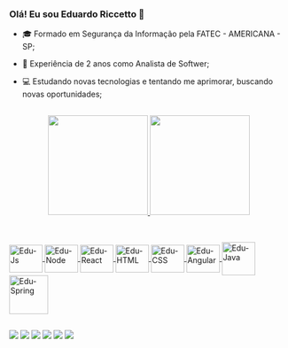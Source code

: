 ### Olá! Eu sou Eduardo Riccetto 👋

- 🎓 Formado em Segurança da Informação pela FATEC - AMERICANA - SP;  
- 🌱 Experiência de 2 anos como Analista de Softwer;
- 💻 Estudando novas tecnologias e tentando me aprimorar, buscando novas oportunidades;

  ##

<div align="center">
  <a href="https://github.com/RiccettoDev">
  <img height="180em" src="https://github-readme-stats.vercel.app/api?username=RiccettoDev&show_icons=true&theme=dracula&include_all_commits=true&count_private=true"/>
  <img height="180em" src="https://github-readme-stats.vercel.app/api/top-langs/?username=RiccettoDev&layout=compact&langs_count=7&theme=dracula"/>
</div>

  ##

 <link rel="stylesheet" href="https://cdn.jsdelivr.net/gh/devicons/devicon@v2.14.0/devicon.min.css">
<div style="display: inline_block"><br>
  
  
  <img align="center" alt="Edu-Js" height="50" width="60" src="https://cdn.jsdelivr.net/gh/devicons/devicon/icons/javascript/javascript-original.svg">
  <img align="center" alt="Edu-Node" height="50" width="60" src="https://cdn.jsdelivr.net/gh/devicons/devicon/icons/nodejs/nodejs-original.svg">
  <img align="center" alt="Edu-React" height="50" width="60" src="https://cdn.jsdelivr.net/gh/devicons/devicon/icons/react/react-original.svg">
  <img align="center" alt="Edu-HTML" height="50" width="60" src="https://cdn.jsdelivr.net/gh/devicons/devicon/icons/html5/html5-plain-wordmark.svg">
  <img align="center" alt="Edu-CSS" height="50" width="60" src="https://cdn.jsdelivr.net/gh/devicons/devicon/icons/css3/css3-plain-wordmark.svg">
  <img align="center" alt="Edu-Angular" height="50" width="60" src="https://cdn.jsdelivr.net/gh/devicons/devicon/icons/angularjs/angularjs-plain.svg" />        
  <img align="center" alt="Edu-Java" height="60" width="60" src="https://cdn.jsdelivr.net/gh/devicons/devicon/icons/java/java-original-wordmark.svg">
  <img align="center" alt="Edu-Spring" height="70" width="70" src="https://cdn.jsdelivr.net/gh/devicons/devicon/icons/spring/spring-original-wordmark.svg" />                
</div>

  ##
  
<div>
  <a href="https://www.youtube.com/" target="_blank"><img src="https://img.shields.io/badge/YouTube-FF0000?style=for-the-badge&logo=youtube&logoColor=white" target="_blank"></a>
  <a href="https://instagram.com/" target="_blank"><img src="https://img.shields.io/badge/-Instagram-%23E4405F?style=for-the-badge&logo=instagram&logoColor=white" target="_blank"></a>
 	<a href="https://www.twitch.tv/" target="_blank"><img src="https://img.shields.io/badge/Twitch-9146FF?style=for-the-badge&logo=twitch&logoColor=white" target="_blank"></a>
 <a href="https://discord.gg/" target="_blank"><img src="https://img.shields.io/badge/Discord-7289DA?style=for-the-badge&logo=discord&logoColor=white" target="_blank"></a> 
  <a href = "mailto:eduriccetto23@gmail.com"><img src="https://img.shields.io/badge/-Gmail-%23333?style=for-the-badge&logo=gmail&logoColor=white" target="_blank"></a>
  <a href="https://www.linkedin.com/in/eduardo-peixoto-riccetto-094a53a2/" target="_blank"><img src="https://img.shields.io/badge/-LinkedIn-%230077B5?style=for-the-badge&logo=linkedin&logoColor=white" target="_blank"></a> 
</div>  
